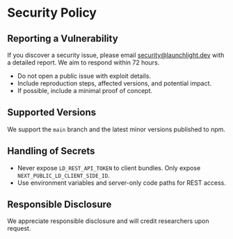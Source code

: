 # Security Policy

## Reporting a Vulnerability

If you discover a security issue, please email security@launchlight.dev with a detailed report. We aim to respond within 72 hours.

- Do not open a public issue with exploit details.
- Include reproduction steps, affected versions, and potential impact.
- If possible, include a minimal proof of concept.

## Supported Versions

We support the `main` branch and the latest minor versions published to npm.

## Handling of Secrets

- Never expose `LD_REST_API_TOKEN` to client bundles. Only expose `NEXT_PUBLIC_LD_CLIENT_SIDE_ID`.
- Use environment variables and server-only code paths for REST access.

## Responsible Disclosure

We appreciate responsible disclosure and will credit researchers upon request.
